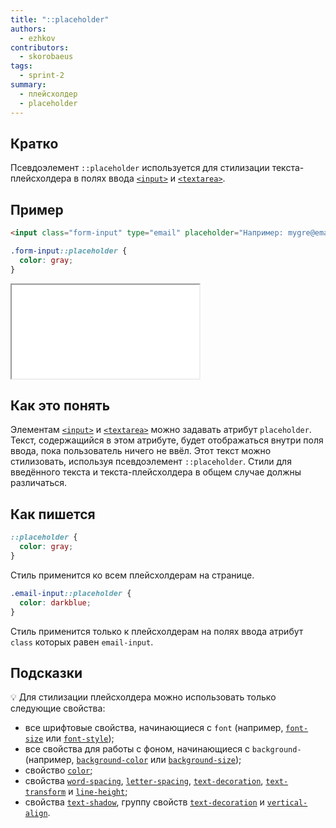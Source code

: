 ```yaml
---
title: "::placeholder"
authors:
  - ezhkov
contributors:
  - skorobaeus
tags:
  - sprint-2
summary:
  - плейсхолдер
  - placeholder
---
```


## Кратко

Псевдоэлемент `::placeholder` используется для стилизации текста-плейсхолдера в полях ввода [`<input>`](/html/doka/input/) и [`<textarea>`](/html/doka/textarea/).

## Пример

```html
<input class="form-input" type="email" placeholder="Например: mygre@ema.il">
```

```css
.form-input::placeholder {
  color: gray;
}
```

<iframe title="Плейсхолдер в поле ввода" src="demos/index.html"></iframe>

## Как это понять

Элементам [`<input>`](/html/doka/input/) и [`<textarea>`](/html/doka/textarea/) можно задавать атрибут `placeholder`. Текст, содержащийся в этом атрибуте, будет отображаться внутри поля ввода, пока пользователь ничего не ввёл. Этот текст можно стилизовать, используя псевдоэлемент `::placeholder`. Стили для введённого текста и текста-плейсхолдера в общем случае должны различаться.

## Как пишется

```css
::placeholder {
  color: gray;
}
```

Стиль применится ко всем плейсхолдерам на странице.

```css
.email-input::placeholder {
  color: darkblue;
}
```

Стиль применится только к плейсхолдерам на полях ввода атрибут `class` которых равен `email-input`.

## Подсказки

💡 Для стилизации плейсхолдера можно использовать только следующие свойства:

- все шрифтовые свойства, начинающиеся с `font` (например, [`font-size`](/css/doka/font-size/) или [`font-style`](/css/doka/font-style/));
- все свойства для работы с фоном, начинающиеся с `background-` (например, [`background-color`](/css/doka/background-color/) или [`background-size`](/css/doka/background-size/));
- свойство [`color`](/css/color/);
- свойства [`word-spacing`](/css/doka/word-spacing/), [`letter-spacing`](/css/doka/letter-spacing/), [`text-decoration`](/css/doka/text-decoration/), [`text-transform`](/css/doka/text-transform/) и [`line-height`](/css/doka/line-height/);
- свойства [`text-shadow`](/css/doka/text-shadow/), группу свойств [`text-decoration`](/css/doka/text-decoration/) и [`vertical-align`](/css/doka/vertical-align/).
